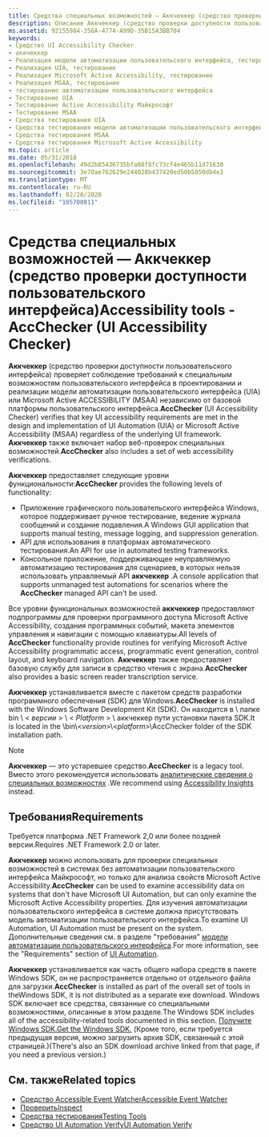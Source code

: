 ```yaml
---
title: Средства специальных возможностей — Аккчеккер (средство проверки доступности пользовательского интерфейса)
description: Описание Аккчеккер (средство проверки доступности пользовательского интерфейса), средства для тестирования модели автоматизации пользовательского интерфейса приложения или реализации Microsoft Active Accessibility (MSAA).
ms.assetid: 92155984-356A-4774-A99D-35B15A3BB704
keywords:
- Средство UI Accessibility Checker
- аккчеккер
- Реализация модели автоматизации пользовательского интерфейса, тестирование
- Реализация UIA, тестирование
- Реализация Microsoft Active Accessibility, тестирование
- Реализация MSAA, тестирование
- тестирование автоматизации пользовательского интерфейса
- Тестирование UIA
- Тестирование Active Accessibility Майкрософт
- Тестирование MSAA
- Средства тестирования UIA
- Средства тестирования модели автоматизации пользовательского интерфейса
- Средства тестирования MSAA
- Средства тестирования Microsoft Active Accessibility
ms.topic: article
ms.date: 05/31/2018
ms.openlocfilehash: 49d2b85436735bfa08f8fc73cf4e465b11d71630
ms.sourcegitcommit: 3e70ae762629e244028b437420ed50b5850db4e3
ms.translationtype: MT
ms.contentlocale: ru-RU
ms.lasthandoff: 02/20/2020
ms.locfileid: "105700811"
---
```

# <a name="accessibility-tools---accchecker-ui-accessibility-checker"></a><span data-ttu-id="fdef0-117">Средства специальных возможностей — Аккчеккер (средство проверки доступности пользовательского интерфейса)</span><span class="sxs-lookup"><span data-stu-id="fdef0-117">Accessibility tools - AccChecker (UI Accessibility Checker)</span></span>

<span data-ttu-id="fdef0-118">**Аккчеккер** (средство проверки доступности пользовательского интерфейса) проверяет соблюдение требований к специальным возможностям пользовательского интерфейса в проектировании и реализации модели автоматизации пользовательского интерфейса (UIA) или Microsoft Active ACCESSIBILITY (MSAA) независимо от базовой платформы пользовательского интерфейса.</span><span class="sxs-lookup"><span data-stu-id="fdef0-118">**AccChecker** (UI Accessibility Checker) verifies that key UI accessibility requirements are met in the design and implementation of UI Automation (UIA) or Microsoft Active Accessibility (MSAA) regardless of the underlying UI framework.</span></span> <span data-ttu-id="fdef0-119">**Аккчеккер** также включает набор веб-проверок специальных возможностей.</span><span class="sxs-lookup"><span data-stu-id="fdef0-119">**AccChecker** also includes a set of web accessibility verifications.</span></span>

<span data-ttu-id="fdef0-120">**Аккчеккер** предоставляет следующие уровни функциональности:</span><span class="sxs-lookup"><span data-stu-id="fdef0-120">**AccChecker** provides the following levels of functionality:</span></span>

- <span data-ttu-id="fdef0-121">Приложение графического пользовательского интерфейса Windows, которое поддерживает ручное тестирование, ведение журнала сообщений и создание подавления.</span><span class="sxs-lookup"><span data-stu-id="fdef0-121">A Windows GUI application that supports manual testing, message logging, and suppression generation.</span></span>
- <span data-ttu-id="fdef0-122">API для использования в платформах автоматического тестирования.</span><span class="sxs-lookup"><span data-stu-id="fdef0-122">An API for use in automated testing frameworks.</span></span>
- <span data-ttu-id="fdef0-123">Консольное приложение, поддерживающее неуправляемую автоматизацию тестирования для сценариев, в которых нельзя использовать управляемый API **аккчеккер** .</span><span class="sxs-lookup"><span data-stu-id="fdef0-123">A console application that supports unmanaged test automations for scenarios where the **AccChecker** managed API can't be used.</span></span>

<span data-ttu-id="fdef0-124">Все уровни функциональных возможностей **аккчеккер** предоставляют подпрограммы для проверки программного доступа Microsoft Active Accessibility, создания программных событий, макета элементов управления и навигации с помощью клавиатуры.</span><span class="sxs-lookup"><span data-stu-id="fdef0-124">All levels of **AccChecker** functionality provide routines for verifying Microsoft Active Accessibility programmatic access, programmatic event generation, control layout, and keyboard navigation.</span></span> <span data-ttu-id="fdef0-125">**Аккчеккер** также предоставляет базовую службу для записи в средство чтения с экрана.</span><span class="sxs-lookup"><span data-stu-id="fdef0-125">**AccChecker** also provides a basic screen reader transcription service.</span></span>

<span data-ttu-id="fdef0-126">**Аккчеккер** устанавливается вместе с пакетом средств разработки программного обеспечения (SDK) для Windows.</span><span class="sxs-lookup"><span data-stu-id="fdef0-126">**AccChecker** is installed with the Windows Software Development Kit (SDK).</span></span> <span data-ttu-id="fdef0-127">Он находится в \\ папке bin \\ < *версии* > \\ < *Platform* > \\ аккчеккер пути установки пакета SDK.</span><span class="sxs-lookup"><span data-stu-id="fdef0-127">It is located in the \\bin\\<*version*>\\<*platform*>\\AccChecker folder of the SDK installation path.</span></span>

> [!NOTE]
> <span data-ttu-id="fdef0-128">**Аккчеккер** — это устаревшее средство.</span><span class="sxs-lookup"><span data-stu-id="fdef0-128">**AccChecker** is a legacy tool.</span></span> <span data-ttu-id="fdef0-129">Вместо этого рекомендуется использовать [аналитические сведения о специальных возможностях](https://accessibilityinsights.io/) .</span><span class="sxs-lookup"><span data-stu-id="fdef0-129">We recommend using [Accessibility Insights](https://accessibilityinsights.io/) instead.</span></span>

## <a name="requirements"></a><span data-ttu-id="fdef0-130">Требования</span><span class="sxs-lookup"><span data-stu-id="fdef0-130">Requirements</span></span>

<span data-ttu-id="fdef0-131">Требуется платформа .NET Framework 2,0 или более поздней версии.</span><span class="sxs-lookup"><span data-stu-id="fdef0-131">Requires .NET Framework 2.0 or later.</span></span>

<span data-ttu-id="fdef0-132">**Аккчеккер** можно использовать для проверки специальных возможностей в системах без автоматизации пользовательского интерфейса Майкрософт, но только для анализа свойств Microsoft Active Accessibility.</span><span class="sxs-lookup"><span data-stu-id="fdef0-132">**AccChecker** can be used to examine accessibility data on systems that don't have Microsoft UI Automation, but can only examine the Microsoft Active Accessibility properties.</span></span> <span data-ttu-id="fdef0-133">Для изучения автоматизации пользовательского интерфейса в системе должна присутствовать модель автоматизации пользовательского интерфейса.</span><span class="sxs-lookup"><span data-stu-id="fdef0-133">To examine UI Automation, UI Automation must be present on the system.</span></span> <span data-ttu-id="fdef0-134">Дополнительные сведения см. в разделе "требования" [модели автоматизации пользовательского интерфейса](entry-uiauto-win32.md).</span><span class="sxs-lookup"><span data-stu-id="fdef0-134">For more information, see the "Requirements" section of [UI Automation](entry-uiauto-win32.md).</span></span>

<span data-ttu-id="fdef0-135">**Аккчеккер** устанавливается как часть общего набора средств в пакете Windows SDK, он не распространяется отдельно от отдельного файла для загрузки.</span><span class="sxs-lookup"><span data-stu-id="fdef0-135">**AccChecker** is installed as part of the overall set of tools in theWindows SDK, it is not distributed as a separate exe download.</span></span> <span data-ttu-id="fdef0-136">Windows SDK включает все средства, связанные со специальными возможностями, описанные в этом разделе.</span><span class="sxs-lookup"><span data-stu-id="fdef0-136">The Windows SDK includes all of the accessibility-related tools documented in this section.</span></span> [<span data-ttu-id="fdef0-137">Получите Windows SDK.</span><span class="sxs-lookup"><span data-stu-id="fdef0-137">Get the Windows SDK.</span></span>](https://developer.microsoft.com/) <span data-ttu-id="fdef0-138">(Кроме того, если требуется предыдущая версия, можно загрузить архив SDK, связанный с этой страницей.)</span><span class="sxs-lookup"><span data-stu-id="fdef0-138">(There's also an SDK download archive linked from that page, if you need a previous version.)</span></span>

## <a name="related-topics"></a><span data-ttu-id="fdef0-139">См. также</span><span class="sxs-lookup"><span data-stu-id="fdef0-139">Related topics</span></span>

- [<span data-ttu-id="fdef0-140">Средство Accessible Event Watcher</span><span class="sxs-lookup"><span data-stu-id="fdef0-140">Accessible Event Watcher</span></span>](accessible-event-watcher.md)
- [<span data-ttu-id="fdef0-141">Проверить</span><span class="sxs-lookup"><span data-stu-id="fdef0-141">Inspect</span></span>](inspect-objects.md)
- [<span data-ttu-id="fdef0-142">Средства тестирования</span><span class="sxs-lookup"><span data-stu-id="fdef0-142">Testing Tools</span></span>](testing-tools.md)
- [<span data-ttu-id="fdef0-143">Средство UI Automation Verify</span><span class="sxs-lookup"><span data-stu-id="fdef0-143">UI Automation Verify</span></span>](ui-automation-verify.md)
